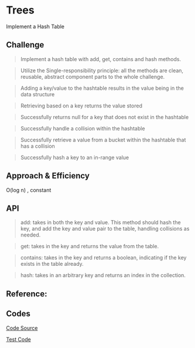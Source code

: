 # Trees
Implement a Hash Table

## Challenge

> Implement a hash table with add, get, contains and hash methods. 

> Utilize the Single-responsibility principle: all the methods are  clean, reusable, abstract component parts to the whole challenge. 

> Adding a key/value to the hashtable results in the value being in the data structure

> Retrieving based on a key returns the value stored

> Successfully returns null for a key that does not exist in the hashtable

> Successfully handle a collision within the hashtable

> Successfully retrieve a value from a bucket within the hashtable that has a collision

> Successfully hash a key to an in-range value

## Approach & Efficiency
O(log n) , constant 

## API
> add: takes in both the key and value. This method should hash the key, and add the key and value pair to the table, handling collisions as needed.

> get: takes in the key and returns the value from the table.

> contains: takes in the key and returns a boolean, indicating if the key exists in the table already.

> hash: takes in an arbitrary key and returns an index in the collection.

## Reference:


## Codes

[Code Source](https://github.com/skadariya/data-structures-and-algorithms/blob/master/code-challenges/401/src/main/java/hashtable/Hashtable.java)

[Test Code](https://github.com/skadariya/data-structures-and-algorithms/blob/master/code-challenges/401/src/test/java/hashTable/HashtableTest.java)
